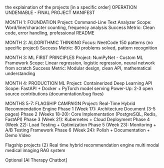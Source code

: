 the explaination of the projects [in a specific order]
OPERATION UNDENIABLE - FINAL PROJECT MANIFEST

MONTH 1: FOUNDATION
Project: Command-Line Text Analyzer
Scope: Word/line/character counting, frequency analysis
Success Metric: Clean code, error handling, professional README

MONTH 2: ALGORITHMIC THINKING
Focus: NeetCode 150 patterns (no specific project)
Success Metric: 80 problems solved, pattern recognition

MONTH 3: ML FIRST PRINCIPLES
Project: NumPyNet - Custom ML Framework
Scope: Linear regression, logistic regression, neural network from scratch
Success Metric: Modular design, clean API, mathematical understanding

MONTH 4: PRODUCTION ML
Project: Containerized Deep Learning API
Scope: FastAPI + Docker + PyTorch model serving
Power-Up: 2-3 open source contributions (documentation/bug fixes)

MONTHS 5-7: FLAGSHIP CAMPAIGN
Project: Real-Time Hybrid Recommendation Engine
Phase 1 (Week 17): Architecture Document (3-5 pages)
Phase 2 (Weeks 18-20): Core Implementation (PostgreSQL, Redis, FastAPI)
Phase 3 (Week 21): Kubernetes + Cloud Deployment
Phase 4 (Week 22): Load Testing + Optimization
Phase 5 (Week 23): Monitoring + A/B Testing Framework
Phase 6 (Week 24): Polish + Documentation + Demo Video

Flagship projects {2}
Real time hybrid recommendation engine
multi modal medical imaging RAG system 


Optional
[AI Therapy Chatbot]
